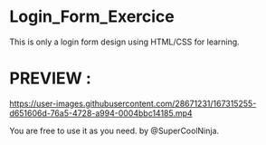 



# Login_Form_Exercice
 This is only a login form design using HTML/CSS for learning.

 

# PREVIEW : 
https://user-images.githubusercontent.com/28671231/167315255-d651606d-76a5-4728-a994-0004bbc14185.mp4








You are free to use it as you need. by @SuperCoolNinja.
